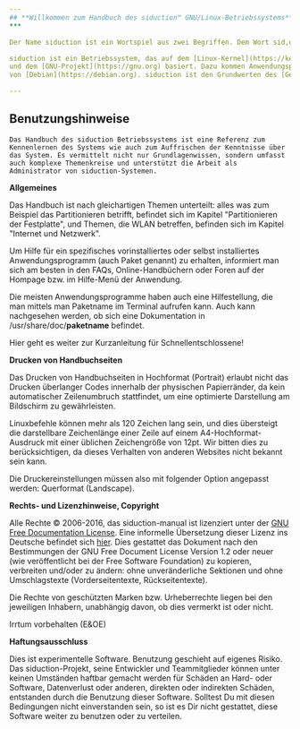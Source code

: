 ```yaml
---
## **Willkommen zum Handbuch des siduction™ GNU/Linux-Betriebssystems**
***

Der Name siduction ist ein Wortspiel aus zwei Begriffen. Dem Wort sid,dem Codenamen von Debian Unstable und seduction, im Sinne von verführen.

siduction ist ein Betriebssystem, das auf dem [Linux-Kernel](https://kernel.org)
und dem [GNU-Projekt](https://gnu.org) basiert. Dazu kommen Anwendungsprogramme
von [Debian](https://debian.org). siduction ist den Grundwerten des [Gesellschaftsvertrags](https://de.wikipedia.org/wiki/Debian_Free_Software_Guidelines) und den [DFSG](https://de.wikipedia.org/wiki/Debian_Free_Software_Guidelines) von Debian verpflichtet.  

---
```

## **Benutzungshinweise**

`Das Handbuch des siduction Betriebssystems ist eine Referenz zum Kennenlernen des Systems wie auch zum Auffrischen der Kenntnisse über das System. Es vermittelt nicht nur Grundlagenwissen, sondern umfasst auch komplexe Themenkreise und unterstützt die Arbeit als Administrator von siduction-Systemen.`

**Allgemeines**

Das Handbuch ist nach gleichartigen Themen unterteilt: alles was zum Beispiel das Partitionieren betrifft, befindet sich im Kapitel "Partitionieren der Festplatte", und Themen, die WLAN betreffen, befinden sich im Kapitel "Internet und Netzwerk".

Um Hilfe für ein spezifisches vorinstalliertes oder selbst installiertes Anwendungsprogramm (auch Paket genannt) zu erhalten, informiert man sich am besten in den FAQs, Online-Handbüchern oder Foren auf der Hompage bzw. im Hilfe-Menü der Anwendung.

Die meisten Anwendungsprogramme haben auch eine Hilfestellung, die man mittels man Paketname im Terminal aufrufen kann. Auch kann nachgesehen werden, ob sich eine Dokumentation in /usr/share/doc/**paketname** befindet.

Hier geht es weiter zur Kurzanleitung für Schnellentschlossene!

**Drucken von Handbuchseiten**

Das Drucken von Handbuchseiten in Hochformat (Portrait) erlaubt nicht das Drucken überlanger Codes innerhalb der physischen Papierränder, da kein automatischer Zeilenumbruch stattfindet, um eine optimierte Darstellung am Bildschirm zu gewährleisten.

Linuxbefehle können mehr als 120 Zeichen lang sein, und dies übersteigt die darstellbare Zeichenlänge einer Zeile auf einem A4-Hochformat-Ausdruck mit einer üblichen Zeichengröße von 12pt. Wir bitten dies zu berücksichtigen, da dieses Verhalten von anderen Websites nicht bekannt sein kann.

Die Druckereinstellungen müssen also mit folgender Option angepasst werden: Querformat (Landscape). 

**Rechts- und Lizenzhinweise, Copyright**

Alle Rechte © 2006-2016, das siduction-manual ist lizenziert unter der [GNU Free Documentation License](https://gnu.org/licenses/fdl.txt). Eine informelle Übersetzung dieser Lizenz ins Deutsche befindet sich [hier](http://nautix.sourceforge.net/docs/fdl.de.html). Dies gestattet das Dokument nach den Bestimmungen der GNU Free Document License Version 1.2 oder neuer (wie veröffentlicht bei der Free Software Foundation) zu kopieren, verbreiten und/oder zu ändern: ohne unveränderliche Sektionen und ohne Umschlagstexte (Vorderseitentexte, Rückseitentexte).

Die Rechte von geschützten Marken bzw. Urheberrechte liegen bei den jeweiligen Inhabern, unabhängig davon, ob dies vermerkt ist oder nicht.

Irrtum vorbehalten (E&OE) 

**Haftungsausschluss**

Dies ist experimentelle Software. Benutzung geschieht auf eigenes Risiko. Das siduction-Projekt, seine Entwickler und Teammitglieder können unter keinen Umständen haftbar gemacht werden für Schäden an Hard- oder Software, Datenverlust oder anderen, direkten oder indirekten Schäden, entstanden durch die Benutzung dieser Software. Solltest Du mit diesen Bedingungen nicht einverstanden sein, so ist es Dir nicht gestattet, diese Software weiter zu benutzen oder zu verteilen.

